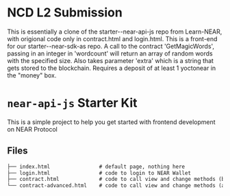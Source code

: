 # NCD L2 Submission

This is essentially a clone of the starter--near-api-js repo from Learn-NEAR, with origional code only in contract.html and login.html. This is a front-end for our starter--near-sdk-as repo. A call to the contract 'GetMagicWords', passing in an integer in 'wordcount' will return an array of random words with the specified size. Also takes parameter 'extra' which is a string that gets stored to the blockchain. Requires a deposit of at least 1 yoctonear in the "money" box.


# `near-api-js` Starter Kit

This is a simple project to help you get started with frontend development on NEAR Protocol

## Files

```txt
├── index.html                # default page, nothing here
├── login.html                # code to login to NEAR Wallet
├── contract.html             # code to call view and change methods (basic)
└── contract-advanced.html    # code to call view and change methods (advanced)
```
